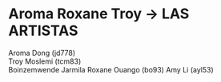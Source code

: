 # Aroma Roxane Troy -> LAS ARTISTAS
Aroma Dong (jd778) \
Troy Moslemi (tcm83) \
Boinzemwende Jarmila Roxane Ouango (bo93)
Amy Li (ayl53)
